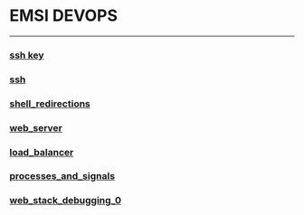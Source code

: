 # EMSI DEVOPS

---

### [ssh key](./0x00-ssh_key)

### [ssh](./0x01-ssh)

### [shell_redirections](./0x02-shell_redirections)

### [web_server](./0x02-web_server)

### [load_balancer](./0x03-load_balancer)

### [processes_and_signals](./0x05-processes_and_signals)

### [web_stack_debugging_0](./0x08-web_stack_debugging_0)
